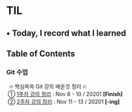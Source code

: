 # TIL
## • Today, I record what I learned

## Table of Contents

<h3><strong>Git 수업</strong></h3>
&nbsp; 🔥&nbsp;핵심쏙쏙 Git 강의 배운것 정리&nbsp;🔥 <br/>
&nbsp;① <a href="https://code-source.tistory.com/89">1주차 강의 정리</a> : Nov 8 - 10 / 20201 <strong>[Finish]</strong> <br/>
&nbsp;② <a href="#">2주차 강의 정리</a> : Nov 11 - 13 / 20201 <strong>[-ing]</strong>
